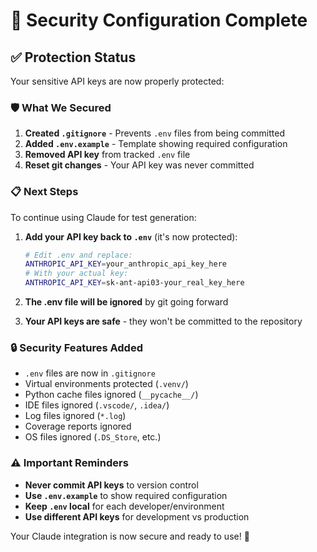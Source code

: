 # 🔐 Security Configuration Complete

## ✅ Protection Status

Your sensitive API keys are now properly protected:

### 🛡️ What We Secured

1. **Created `.gitignore`** - Prevents `.env` files from being committed
2. **Added `.env.example`** - Template showing required configuration  
3. **Removed API key** from tracked `.env` file
4. **Reset git changes** - Your API key was never committed

### 📋 Next Steps

To continue using Claude for test generation:

1. **Add your API key back to `.env`** (it's now protected):
   ```bash
   # Edit .env and replace:
   ANTHROPIC_API_KEY=your_anthropic_api_key_here
   # With your actual key:
   ANTHROPIC_API_KEY=sk-ant-api03-your_real_key_here
   ```

2. **The .env file will be ignored** by git going forward

3. **Your API keys are safe** - they won't be committed to the repository

### 🔒 Security Features Added

- `.env` files are now in `.gitignore`
- Virtual environments protected (`.venv/`)  
- Python cache files ignored (`__pycache__/`)
- IDE files ignored (`.vscode/`, `.idea/`)
- Log files ignored (`*.log`)
- Coverage reports ignored
- OS files ignored (`.DS_Store`, etc.)

### ⚠️ Important Reminders

- **Never commit API keys** to version control
- **Use `.env.example`** to show required configuration  
- **Keep `.env` local** for each developer/environment
- **Use different API keys** for development vs production

Your Claude integration is now secure and ready to use! 🎉
